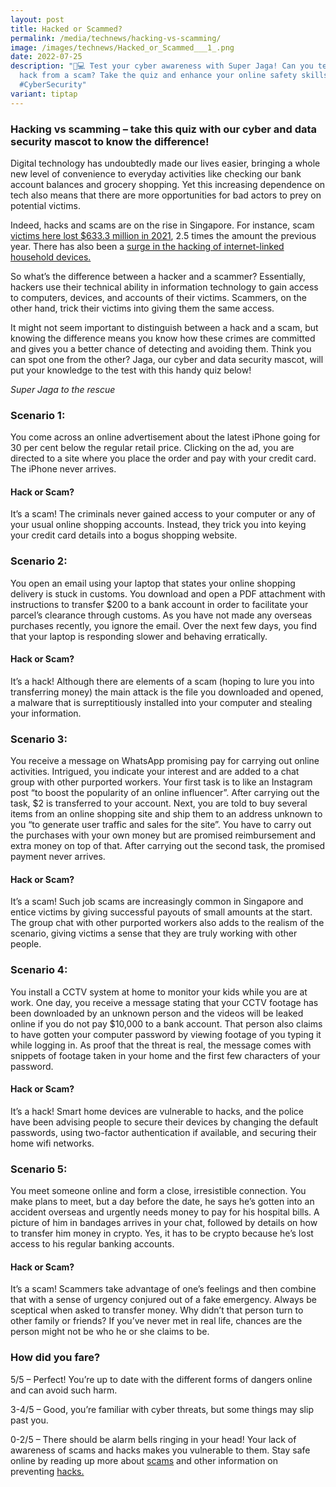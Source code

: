 ```yaml
---
layout: post
title: Hacked or Scammed?
permalink: /media/technews/hacking-vs-scamming/
image: /images/technews/Hacked_or_Scammed___1_.png
date: 2022-07-25
description: "🤖💻 Test your cyber awareness with Super Jaga! Can you tell a
  hack from a scam? Take the quiz and enhance your online safety skills! 🔒
  #CyberSecurity"
variant: tiptap
---
```

<h3>Hacking vs scamming – take this quiz with our cyber and data security mascot to know the difference!</h3>
<p>Digital technology has undoubtedly made our lives easier, bringing a whole
new level of convenience to everyday activities like checking our bank
account balances and grocery shopping. Yet this increasing dependence on
tech also means that there are more opportunities for bad actors to prey
on potential victims.</p>
<p>Indeed, hacks and scams are on the rise in Singapore. For instance, scam&nbsp;
<a href="https://www.straitstimes.com/singapore/courts-crime/victims-lost-6333-million-to-scams-in-2021" class="editor-rtfLink" rel="noopener noreferrer nofollow" target="_blank">victims here lost $633.3 million in 2021</a>, 2.5 times the amount the
previous year. There has also been a&nbsp;<a href="https://www.todayonline.com/singapore/surge-singapore-linked-botnet-drones-used-cyber-criminals-hack-household-devices-report" class="editor-rtfLink" rel="noopener noreferrer nofollow" target="_blank">surge in the hacking of internet-linked household devices.</a>
</p>
<p>So what’s the difference between a hacker and a scammer? Essentially,
hackers use their technical ability in information technology to gain access
to computers, devices, and accounts of their victims. Scammers, on the
other hand, trick their victims into giving them the same access.</p>
<p>It might not seem important to distinguish between a hack and a scam,
but knowing the difference means you know how these crimes are committed
and gives you a better chance of detecting and avoiding them. Think you
can spot one from the other? Jaga, our cyber and data security mascot,
will put your knowledge to the test with this handy quiz below!</p>
<p><em>Super Jaga to the rescue</em>
</p>
<h3>Scenario 1:</h3>
<p>You come across an online advertisement about the latest iPhone going
for 30 per cent below the regular retail price. Clicking on the ad, you
are directed to a site where you place the order and pay with your credit
card. The iPhone never arrives.</p>
<h4>Hack or Scam?</h4>
<p>It’s a scam! The criminals never gained access to your computer or any
of your usual online shopping accounts. Instead, they trick you into keying
your credit card details into a bogus shopping website.</p>
<h3>Scenario 2:</h3>
<p>You open an email using your laptop that states your online shopping delivery
is stuck in customs. You download and open a PDF attachment with instructions
to transfer $200 to a bank account in order to facilitate your parcel’s
clearance through customs. As you have not made any overseas purchases
recently, you ignore the email. Over the next few days, you find that your
laptop is responding slower and behaving erratically.</p>
<h4>Hack or Scam?</h4>
<p>It’s a hack! Although there are elements of a scam (hoping to lure you
into transferring money) the main attack is the file you downloaded and
opened, a malware that is surreptitiously installed into your computer
and stealing your information.</p>
<h3>Scenario 3:</h3>
<p>You receive a message on WhatsApp promising pay for carrying out online
activities. Intrigued, you indicate your interest and are added to a chat
group with other purported workers. Your first task is to like an Instagram
post “to boost the popularity of an online influencer”. After carrying
out the task, $2 is transferred to your account. Next, you are told to
buy several items from an online shopping site and ship them to an address
unknown to you “to generate user traffic and sales for the site”. You have
to carry out the purchases with your own money but are promised reimbursement
and extra money on top of that. After carrying out the second task, the
promised payment never arrives.</p>
<h4>Hack or Scam?</h4>
<p>It’s a scam! Such job scams are increasingly common in Singapore and entice
victims by giving successful payouts of small amounts at the start. The
group chat with other purported workers also adds to the realism of the
scenario, giving victims a sense that they are truly working with other
people.</p>
<h3>Scenario 4:</h3>
<p>You install a CCTV system at home to monitor your kids while you are at
work. One day, you receive a message stating that your CCTV footage has
been downloaded by an unknown person and the videos will be leaked online
if you do not pay $10,000 to a bank account. That person also claims to
have gotten your computer password by viewing footage of you typing it
while logging in. As proof that the threat is real, the message comes with
snippets of footage taken in your home and the first few characters of
your password.</p>
<h4>Hack or Scam?</h4>
<p>It’s a hack! Smart home devices are vulnerable to hacks, and the police
have been advising people to secure their devices by changing the default
passwords, using two-factor authentication if available, and securing their
home wifi networks.</p>
<h3>Scenario 5:</h3>
<p>You meet someone online and form a close, irresistible connection. You
make plans to meet, but a day before the date, he says he’s gotten into
an accident overseas and urgently needs money to pay for his hospital bills.
A picture of him in bandages arrives in your chat, followed by details
on how to transfer him money in crypto. Yes, it has to be crypto because
he’s lost access to his regular banking accounts.</p>
<h4>Hack or Scam?</h4>
<p>It’s a scam! Scammers take advantage of one’s feelings and then combine
that with a sense of urgency conjured out of a fake emergency. Always be
sceptical when asked to transfer money. Why didn’t that person turn to
other family or friends? If you’ve never met in real life, chances are
the person might not be who he or she claims to be.</p>
<h3>How did you fare?</h3>
<p>5/5 – Perfect! You’re up to date with the different forms of dangers online
and can avoid such harm.</p>
<p>3-4/5 – Good, you’re familiar with cyber threats, but some things may
slip past you.</p>
<p>0-2/5 – There should be alarm bells ringing in your head! Your lack of
awareness of scams and hacks makes you vulnerable to them. Stay safe online
by reading up more about&nbsp;<a href="https://www.imda.gov.sg/seniorsgodigital/-/media/Seniors-Go-Digital/PDF/pdf4/Staying%20Safe%20Online.pdf" class="editor-rtfLink" rel="noopener noreferrer nofollow" target="_blank">scams</a>&nbsp;and
other information on preventing&nbsp;<a href="https://www.tech.gov.sg/media/technews/seven-ways-to-protect-your-smartphone-from-hackers" class="editor-rtfLink" rel="noopener noreferrer nofollow" target="_blank">hacks.</a>
</p>
